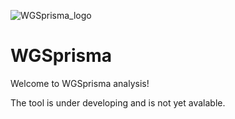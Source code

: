 ![WGSprisma_logo](C:/Users/maria/Desktop/Lab/ESHG_2023/WGSPrisma_icon.png)

# WGSprisma

Welcome to WGSprisma analysis!

The tool is under developing and is not yet avalable. 
